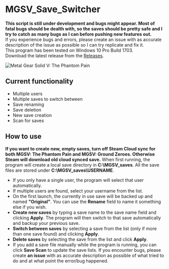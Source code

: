 # MGSV\_Save\_Switcher
**This script is still under development and bugs might appear. Most of fatal bugs should be dealth with, so the saves should be pretty safe and I try to catch as many bugs as I can before pushing new features out.**  
If you experience bugs and errors, please create an issue with as accurate description of the issue as possible so I can try replicate and fix it.  
This program has been tested on Windows 10 Pro Build 1703.  
Download the latest release from the [Releases](https://github.com/thatsafy/MGSV_Save_Switcher/releases).  
  
![Metal Gear Solid V: The Phantom Pain](http://static.gosunoob.com/img/1/2015/08/mgsv-the-phantom-pain-tips.jpg)
  
## Current functionality
* Multiple users
* Multiple saves to switch between
* Save renaming
* Save deletion
* New save creation
* Scan for saves
  
## How to use
**If you want to create new, empty saves, turn off Steam Cloud sync for both MGSV: The Phantom Pain and MGSV: Ground Zeroes. Otherwise Steam will download old cloud synced save.**
When first running, the program will create a local save directory in **C:\\MGSV\_saves**. All the save files are stored under **C:\\MGSV\_saves\\USERNAME**.  
* If you only have a single user, the program will select that user automatically.
* If multiple users are found, select your username from the list.
* On the first launch, the currently in use save will be backed up and named **"Original"**. You can use the **Rename** field to name it something else if you wish.
* **Create new saves** by typing a save name to the save name field and clicking **Apply**. The program will then switch to that save automatically and backup your previous save.
* **Switch between saves** by selecting a save from the list (only if more than one save found) and clicking **Apply**.
* **Delete saves** by selecting the save from the list and click **Apply**.
* If you add a save file manually while the program is running, you can click **Save Scan** to update the save lists.
If you encounter bugs, please create **an issue** with as accurate description as possible of what tried to do and at what point the error/bug happened.  